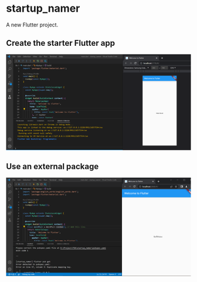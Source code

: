 # startup_namer

A new Flutter project.

## Create the starter Flutter app
![Screenshot](images/01.PNG)

## Use an external package
![Screenshot](images/02.PNG)